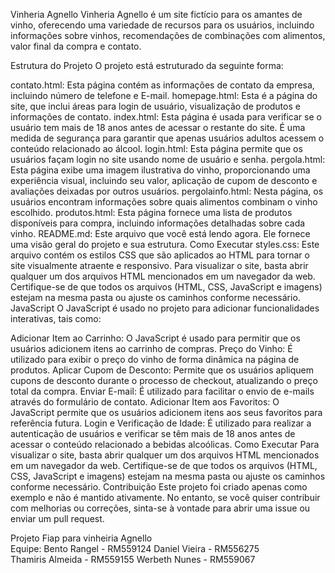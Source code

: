 Vinheria Agnello 
Vinheria Agnello  é um site fictício para os amantes de vinho, oferecendo uma variedade de recursos para os usuários, incluindo informações sobre vinhos, recomendações de combinações com alimentos, valor final da compra e contato.

Estrutura do Projeto
O projeto está estruturado da seguinte forma:

contato.html: Esta página contém as informações de contato da empresa, incluindo número de telefone e E-mail.
homepage.html: Esta é a página do site, que inclui áreas para login de usuário, visualização de produtos e informações de contato.
index.html: Esta página é usada para verificar se o usuário tem mais de 18 anos antes de acessar o restante do site. É uma medida de segurança para garantir que apenas usuários adultos acessem o conteúdo relacionado ao álcool.
login.html: Esta página permite que os usuários façam login no site usando nome de usuário e senha.
pergola.html: Esta página exibe uma imagem ilustrativa do vinho, proporcionando uma experiência visual, incluindo seu valor, aplicação de cupom de desconto e avaliações deixadas por outros usuários.
pergolainfo.html: Nesta página, os usuários encontram informações sobre quais alimentos combinam o vinho escolhido.
produtos.html: Esta página fornece uma lista de produtos disponíveis para compra, incluindo informações detalhadas sobre cada vinho.
README.md: Este arquivo que você está lendo agora. Ele fornece uma visão geral do projeto e sua estrutura.
Como Executar
styles.css: Este arquivo contém os estilos CSS que são aplicados ao HTML para tornar o site visualmente atraente e responsivo.
Para visualizar o site, basta abrir qualquer um dos arquivos HTML mencionados em um navegador da web. Certifique-se de que todos os arquivos (HTML, CSS, JavaScript e imagens) estejam na mesma pasta ou ajuste os caminhos conforme necessário.
JavaScript
O JavaScript é usado no projeto para adicionar funcionalidades interativas, tais como:

Adicionar Item ao Carrinho: O JavaScript é usado para permitir que os usuários adicionem itens ao carrinho de compras.
Preço do Vinho: É utilizado para exibir o preço do vinho de forma dinâmica na página de produtos.
Aplicar Cupom de Desconto: Permite que os usuários apliquem cupons de desconto durante o processo de checkout, atualizando o preço total da compra.
Enviar E-mail: É utilizado para facilitar o envio de e-mails através do formulário de contato.
Adicionar Item aos Favoritos: O JavaScript permite que os usuários adicionem itens aos seus favoritos para referência futura.
Login e Verificação de Idade: É utilizado para realizar a autenticação de usuários e verificar se têm mais de 18 anos antes de acessar o conteúdo relacionado a bebidas alcoólicas.
Como Executar
Para visualizar o site, basta abrir qualquer um dos arquivos HTML mencionados em um navegador da web. Certifique-se de que todos os arquivos (HTML, CSS, JavaScript e imagens) estejam na mesma pasta ou ajuste os caminhos conforme necessário.
Contribuição
Este projeto foi criado apenas como exemplo e não é mantido ativamente. No entanto, se você quiser contribuir com melhorias ou correções, sinta-se à vontade para abrir uma issue ou enviar um pull request.




Projeto Fiap para vinheiria Agnello  
Equipe:
Bento Rangel - RM559124
Daniel Vieira - RM556275  
Thamiris Almeida - RM559155
Werbeth Nunes - RM559067
